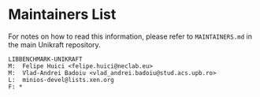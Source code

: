 Maintainers List
================

For notes on how to read this information, please refer to `MAINTAINERS.md` in
the main Unikraft repository.

	LIBBENCHMARK-UNIKRAFT
	M:	Felipe Huici <felipe.huici@neclab.eu>
	M:	Vlad-Andrei Badoiu <vlad_andrei.badoiu@stud.acs.upb.ro>
	L:	minios-devel@lists.xen.org
	F: *
